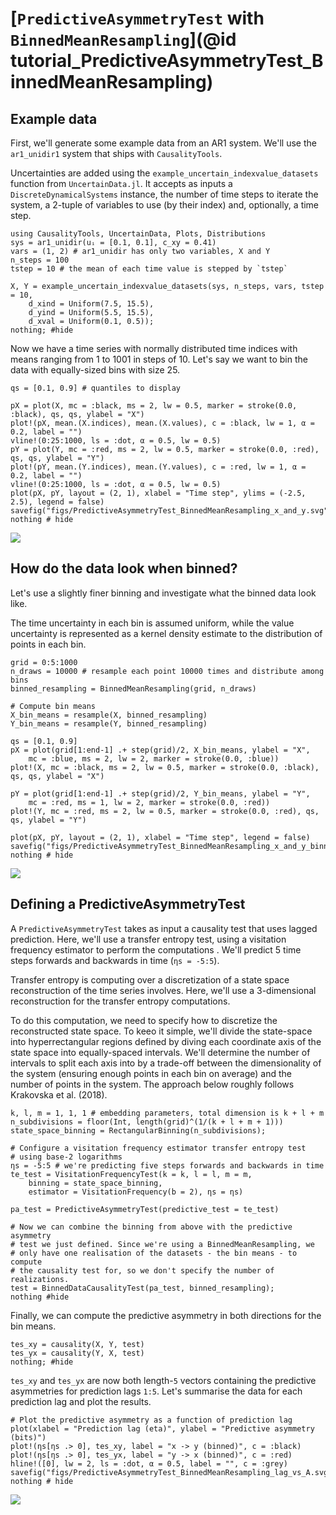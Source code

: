 # [`PredictiveAsymmetryTest` with `BinnedMeanResampling`](@id tutorial_PredictiveAsymmetryTest_BinnedMeanResampling)

## Example data

First, we'll generate some example data from an AR1 system. We'll use the
`ar1_unidir1` system that ships with `CausalityTools`. 

Uncertainties are 
added using the `example_uncertain_indexvalue_datasets` function from 
`UncertainData.jl`. It accepts as inputs a `DiscreteDynamicalSystems` instance,
the number of time steps to iterate the system, a 2-tuple of variables 
to use (by their index) and, optionally, a time step. 

```@example PredictiveAsymmetryTest_BinnedMeanResampling
using CausalityTools, UncertainData, Plots, Distributions
sys = ar1_unidir(uᵢ = [0.1, 0.1], c_xy = 0.41)
vars = (1, 2) # ar1_unidir has only two variables, X and Y
n_steps = 100
tstep = 10 # the mean of each time value is stepped by `tstep`

X, Y = example_uncertain_indexvalue_datasets(sys, n_steps, vars, tstep = 10, 
    d_xind = Uniform(7.5, 15.5), 
    d_yind = Uniform(5.5, 15.5), 
    d_xval = Uniform(0.1, 0.5));
nothing; #hide
```

Now we have a time series with normally distributed time indices with means 
ranging from 1 to 1001 in steps of 10. Let's say we want to bin the data 
with equally-sized bins with size 25.

```@example PredictiveAsymmetryTest_BinnedMeanResampling
qs = [0.1, 0.9] # quantiles to display

pX = plot(X, mc = :black, ms = 2, lw = 0.5, marker = stroke(0.0, :black), qs, qs, ylabel = "X")
plot!(pX, mean.(X.indices), mean.(X.values), c = :black, lw = 1, α = 0.2, label = "")
vline!(0:25:1000, ls = :dot, α = 0.5, lw = 0.5)
pY = plot(Y, mc = :red, ms = 2, lw = 0.5, marker = stroke(0.0, :red), qs, qs, ylabel = "Y")
plot!(pY, mean.(Y.indices), mean.(Y.values), c = :red, lw = 1, α = 0.2, label = "")
vline!(0:25:1000, ls = :dot, α = 0.5, lw = 0.5)
plot(pX, pY, layout = (2, 1), xlabel = "Time step", ylims = (-2.5, 2.5), legend = false)
savefig("figs/PredictiveAsymmetryTest_BinnedMeanResampling_x_and_y.svg"); nothing # hide
```

![](figs/PredictiveAsymmetryTest_BinnedMeanResampling_x_and_y.svg)

## How do the data look when binned?

Let's use a slightly finer binning and investigate what the binned data look like.

The time uncertainty in each bin is assumed uniform, while the value uncertainty 
is represented as a kernel density estimate to the distribution of points in each bin.

```@example PredictiveAsymmetryTest_BinnedMeanResampling
grid = 0:5:1000
n_draws = 10000 # resample each point 10000 times and distribute among bins
binned_resampling = BinnedMeanResampling(grid, n_draws)

# Compute bin means
X_bin_means = resample(X, binned_resampling)
Y_bin_means = resample(Y, binned_resampling)

qs = [0.1, 0.9]
pX = plot(grid[1:end-1] .+ step(grid)/2, X_bin_means, ylabel = "X",
    mc = :blue, ms = 2, lw = 2, marker = stroke(0.0, :blue))
plot!(X, mc = :black, ms = 2, lw = 0.5, marker = stroke(0.0, :black), qs, qs, ylabel = "X")

pY = plot(grid[1:end-1] .+ step(grid)/2, Y_bin_means, ylabel = "Y",
    mc = :red, ms = 1, lw = 2, marker = stroke(0.0, :red))
plot!(Y, mc = :red, ms = 2, lw = 0.5, marker = stroke(0.0, :red), qs, qs, ylabel = "Y")

plot(pX, pY, layout = (2, 1), xlabel = "Time step", legend = false)
savefig("figs/PredictiveAsymmetryTest_BinnedMeanResampling_x_and_y_binned.svg"); nothing # hide
```

![](figs/PredictiveAsymmetryTest_BinnedMeanResampling_x_and_y_binned.svg)

## Defining a PredictiveAsymmetryTest

A `PredictiveAsymmetryTest` takes as input a causality test that uses lagged 
prediction. Here, we'll use a transfer entropy test, using a visitation 
frequency estimator to perform the computations . We'll predict 5 time steps 
forwards and backwards in time (`ηs = -5:5`).

Transfer entropy is computing over a discretization of a state space 
reconstruction of the time series involves. Here, we'll use a 
3-dimensional reconstruction for the transfer entropy computations.

To do this computation, we need to specify how to discretize the reconstructed 
state space. To keeo it simple, we'll divide the state-space into hyperrectangular 
regions defined by diving each coordinate axis of the state space into equally-spaced 
intervals. We'll determine the number of intervals to split each axis into by a 
trade-off between the dimensionality of the system (ensuring enough points in each bin
on average) and the number of points in the system. The approach below 
roughly follows Krakovska et al. (2018).

```@example PredictiveAsymmetryTest_BinnedMeanResampling
k, l, m = 1, 1, 1 # embedding parameters, total dimension is k + l + m
n_subdivisions = floor(Int, length(grid)^(1/(k + l + m + 1)))
state_space_binning = RectangularBinning(n_subdivisions);

# Configure a visitation frequency estimator transfer entropy test
# using base-2 logarithms
ηs = -5:5 # we're predicting five steps forwards and backwards in time
te_test = VisitationFrequencyTest(k = k, l = l, m = m,
    binning = state_space_binning,
    estimator = VisitationFrequency(b = 2), ηs = ηs)

pa_test = PredictiveAsymmetryTest(predictive_test = te_test)

# Now we can combine the binning from above with the predictive asymmetry 
# test we just defined. Since we're using a BinnedMeanResampling, we
# only have one realisation of the datasets - the bin means - to compute 
# the causality test for, so we don't specify the number of realizations.
test = BinnedDataCausalityTest(pa_test, binned_resampling);
nothing #hide
```

Finally, we can compute the predictive asymmetry in both directions for the bin means.

```@example PredictiveAsymmetryTest_BinnedMeanResampling
tes_xy = causality(X, Y, test)
tes_yx = causality(Y, X, test)
nothing; #hide
```

`tes_xy` and `tes_yx` are now both length-`5` vectors containing the predictive asymmetries for prediction lags `1:5`. Let's summarise the data for each prediction lag and plot the results.

```@example PredictiveAsymmetryTest_BinnedMeanResampling
# Plot the predictive asymmetry as a function of prediction lag
plot(xlabel = "Prediction lag (eta)", ylabel = "Predictive asymmetry (bits)")
plot!(ηs[ηs .> 0], tes_xy, label = "x -> y (binned)", c = :black)
plot!(ηs[ηs .> 0], tes_yx, label = "y -> x (binned)", c = :red)
hline!([0], lw = 2, ls = :dot, α = 0.5, label = "", c = :grey)
savefig("figs/PredictiveAsymmetryTest_BinnedMeanResampling_lag_vs_A.svg"); nothing # hide
```

![](figs/PredictiveAsymmetryTest_BinnedMeanResampling_lag_vs_A.svg)